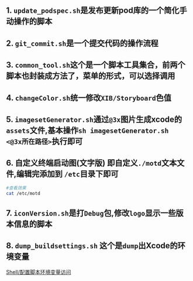 ## 1. `update_podspec.sh`是发布更新pod库的一个简化手动操作的脚本
## 2. `git_commit.sh`是一个提交代码的操作流程
## 3. `common_tool.sh`这个是一个脚本工具集合，前两个脚本也封装成方法了，菜单的形式，可以选择调用
## 4. `changeColor.sh`统一修改`XIB/Storyboard`色值
## 5. `imagesetGenerator.sh`通过`@3x`图片生成xcode的`assets`文件,基本操作`sh imagesetGenerator.sh  <@3x所在路径>`执行即可
## 6. 自定义终端启动图(文字版) 即自定义`./motd`文本文件,编辑完添加到 `/etc`目录下即可
```bash
#查看效果
cat /etc/motd
```
## 7. `iconVersion.sh`是打`Debug`包,修改`logo`显示一些版本信息的脚本
## 8. `dump_buildsettings.sh` 这个是`dump`出Xcode的环境变量


[Shell/配置脚本环境变量访问](https://github.com/WangGuibin/WGBToolsConfigRepository/tree/master/Shell/%E9%85%8D%E7%BD%AE%E8%84%9A%E6%9C%AC%E7%8E%AF%E5%A2%83%E5%8F%98%E9%87%8F%E8%AE%BF%E9%97%AE)